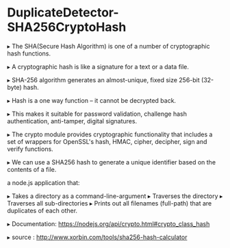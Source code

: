 # DuplicateDetector-SHA256CryptoHash

▸ The SHA(Secure Hash Algorithm) is one of a number of cryptographic hash functions.

▸ A cryptographic hash is like a signature for a text or a data file.

▸ SHA-256 algorithm generates an almost-unique, fixed size 256-bit (32-byte) hash.

▸ Hash is a one way function – it cannot be decrypted back.

▸ This makes it suitable for password validation, challenge hash authentication, anti-tamper, digital signatures.

▸ The crypto module provides cryptographic functionality that includes a set of wrappers for OpenSSL's hash, HMAC, cipher, decipher, sign   and verify functions.

▸ We can use a SHA256 hash to generate a unique identifier based on the contents of a file. 

  a node.js application that:
  
▸ Takes a directory as a command-line-argument
▸ Traverses the directory
▸ Traverses all sub-directories
▸ Prints out all filenames (full-path) that are duplicates of each other.

▸ Documentation: https://nodejs.org/api/crypto.html#crypto_class_hash

▸ source :  http://www.xorbin.com/tools/sha256-hash-calculator


